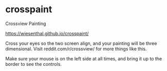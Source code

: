 # crosspaint
 Crossview Painting

https://wiesenthal.github.io/crosspaint/

Cross your eyes so the two screen align, and your painting will be three dimensional.
Visit reddit.com/r/crossview/ for more things like this.

Make sure your mouse is on the left side at all times, and bring it up to the border to see the controls.
